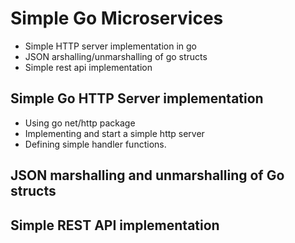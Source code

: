 # Simple Go Microservices

- Simple HTTP server implementation in go
- JSON arshalling/unmarshalling of go structs
- Simple rest api implementation

## Simple Go HTTP Server implementation

- Using go net/http package
- Implementing and start a simple http server
- Defining simple handler functions.

## JSON marshalling and unmarshalling of Go structs

## Simple REST API implementation

